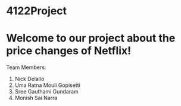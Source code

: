 # 4122Project
# Welcome to our project about the price changes of Netflix!
Team Members:
1. Nick Delallo
2. Uma Ratna Mouli Gopisetti
3. Sree Gauthami Gundaram
4. Monish Sai Narra
